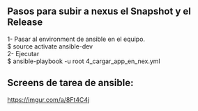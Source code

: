 ## Pasos para subir a nexus el Snapshot y el  Release

1- Pasar al environment de ansible en el equipo. <br/>
$ source activate ansible-dev <br/>
2- Ejecutar <br/>
$ ansible-playbook -u root 4_cargar_app_en_nex.yml <br/>

## Screens de tarea  de ansible:

https://imgur.com/a/8Ft4C4j
